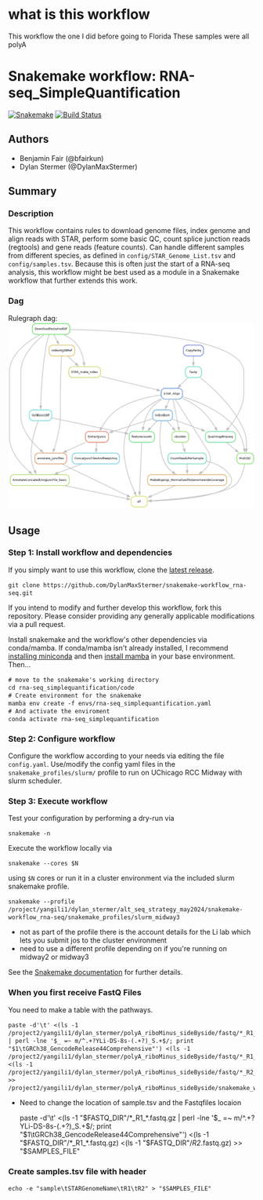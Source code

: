 # what is this workflow 

This workflow the one I did before going to Florida 
These samples were all polyA 


# Snakemake workflow: RNA-seq_SimpleQuantification

[![Snakemake](https://img.shields.io/badge/snakemake-≥6.1.0-brightgreen.svg)](https://snakemake.bitbucket.io)
[![Build Status](https://travis-ci.org/snakemake-workflows/rna-seq_simplequantification.svg?branch=master)](https://travis-ci.org/snakemake-workflows/rna-seq_simplequantification)


## Authors

* Benjamin Fair (@bfairkun)
* Dylan Stermer (@DylanMaxStermer)

## Summary

### Description
This workflow contains rules to download genome files, index genome and align reads with STAR, perform some basic QC, count splice junction reads (regtools) and gene reads (feature counts). Can handle different samples from different species, as defined in `config/STAR_Genome_List.tsv` and `config/samples.tsv`. Because this is often just the start of a RNA-seq analysis, this workflow might be best used as a module in a Snakemake workflow that further extends this work.

### Dag
Rulegraph dag:
![dag](images/dag.png)

## Usage

### Step 1: Install workflow and dependencies

If you simply want to use this workflow, clone the [latest release](https://github.com/DylanMaxStermer/snakemake-workflow_rna-seq.git).

    git clone https://github.com/DylanMaxStermer/snakemake-workflow_rna-seq.git

If you intend to modify and further develop this workflow, fork this repository. Please consider providing any generally applicable modifications via a pull request.

Install snakemake and the workflow's other dependencies via conda/mamba. If conda/mamba isn't already installed, I recommend [installing miniconda](https://docs.conda.io/en/latest/miniconda.html) and then [install mamba](https://github.com/mamba-org/mamba) in your base environment. Then...

    # move to the snakemake's working directory
    cd rna-seq_simplequantification/code
    # Create environment for the snakemake
    mamba env create -f envs/rna-seq_simplequantification.yaml
    # And activate the enviroment
    conda activate rna-seq_simplequantification

### Step 2: Configure workflow

Configure the workflow according to your needs via editing the file `config.yaml`. Use/modify the config yaml files in the `snakemake_profiles/slurm/` profile to run on UChicago RCC Midway with slurm scheduler.

### Step 3: Execute workflow

Test your configuration by performing a dry-run via

    snakemake -n

Execute the workflow locally via

    snakemake --cores $N

using `$N` cores or run it in a cluster environment via the included slurm snakemake profile.

    snakemake --profile /project/yangili1/dylan_stermer/alt_seq_strategy_may2024/snakemake-workflow_rna-seq/snakemake_profiles/slurm_midway3

* not as part of the profile there is the account details for the Li lab which lets you submit jos to the cluster environment 
* need to use a different profile depending on if you're running on midway2 or midway3 

See the [Snakemake documentation](https://snakemake.readthedocs.io) for further details.

### When you first receive FastQ Files 
You need to make a table with the pathways. 

    paste -d'\t' <(ls -1 /project2/yangili1/dylan_stermer/polyA_riboMinus_sideByside/fastq/*_R1_*.fastq.gz | perl -lne '$_ =~ m/^.+?YLi-DS-8s-(.+?)_S.+$/; print "$1\tGRCh38_GencodeRelease44Comprehensive"') <(ls -1 /project2/yangili1/dylan_stermer/polyA_riboMinus_sideByside/fastq/*_R1_*.fastq.gz) <(ls -1 /project2/yangili1/dylan_stermer/polyA_riboMinus_sideByside/fastq/*_R2_*.fastq.gz) >> /project2/yangili1/dylan_stermer/polyA_riboMinus_sideByside/snakemake_workflow/config/samples.tsv
    
* Need to change the location of sample.tsv and the Fastqfiles locaion 

    paste -d'\t' <(ls -1 "$FASTQ_DIR"/*_R1_*.fastq.gz | perl -lne '$_ =~ m/^.+?YLi-DS-8s-(.+?)_S.+$/; print "$1\tGRCh38_GencodeRelease44Comprehensive"') <(ls -1 "$FASTQ_DIR"/*_R1_*.fastq.gz) <(ls -1 "$FASTQ_DIR"/*_R2_*.fastq.gz) >> "$SAMPLES_FILE"

### Create samples.tsv file with header
    echo -e "sample\tSTARGenomeName\tR1\tR2" > "$SAMPLES_FILE"

